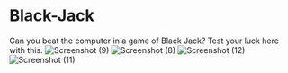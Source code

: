 # Black-Jack
Can you beat the computer in a game of Black Jack? Test your luck here with this. 
![Screenshot (9)](https://github.com/user-attachments/assets/97296cb0-87cd-4a3d-8b3a-fadd4602c005)
![Screenshot (8)](https://github.com/user-attachments/assets/ede88a06-b514-4ff1-a523-5feb656321fa)
![Screenshot (12)](https://github.com/user-attachments/assets/3174ba8c-37f7-41d2-bf11-063a55df9e85)
![Screenshot (11)](https://github.com/user-attachments/assets/65b089d4-ca2d-4e51-96d6-8a4ecffd5fe4)

